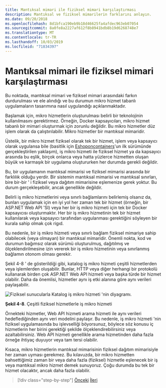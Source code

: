 ```yaml
---
title: Mantıksal mimari ile fiziksel mimari karşılaştırması
description: Mantıksal ve fiziksel mimarilerin farklarını anlayın.
ms.date: 09/20/2018
ms.openlocfilehash: 8d1bfca190eb9b18d46625fa4afdec963eb07054
ms.sourcegitcommit: 8a0fe8a2227af612f8b8941bdb8b19d6268748e7
ms.translationtype: MT
ms.contentlocale: tr-TR
ms.lasthandoff: 10/03/2019
ms.locfileid: "71834397"
---
```

# <a name="logical-architecture-versus-physical-architecture"></a>Mantıksal mimari ile fiziksel mimari karşılaştırması

Bu noktada, mantıksal mimari ve fiziksel mimari arasındaki farkın durdurulması ve ele alındığı ve bu durumun mikro hizmet tabanlı uygulamaların tasarımına nasıl uygulandığı açıklanmaktadır.

Başlamak için, mikro hizmetlerin oluşturulması belirli bir teknolojinin kullanılmasını gerektirmez. Örneğin, Docker kapsayıcıları, mikro hizmet tabanlı bir mimari oluşturmak için zorunlu değildir. Bu mikro hizmetler düz işlem olarak da çalıştırılabilir. Mikro hizmetler bir mantıksal mimaridir.

Üstelik, bir mikro hizmet fiziksel olarak tek bir hizmet, işlem veya kapsayıcı olarak uygulansa bile (basitlik için [Eshoponcontainers](https://aka.ms/MicroservicesArchitecture)'un ilk sürümünde gerçekleştirilen yaklaşım), iş mikro hizmeti ile fiziksel hizmet ya da kapsayıcı arasında bu eşlik, birçok onlarca veya hatta yüzlerce hizmetten oluşan büyük ve karmaşık bir uygulama oluştururken her durumda gerekli değildir.

Bu, bir uygulamanın mantıksal mimarisi ve fiziksel mimarisi arasında bir farklılık olduğu yerdir. Bir sistemin mantıksal mimarisi ve mantıksal sınırları, bire bir-bir ' i fiziksel veya dağıtım mimarisine eşlemenize gerek yoktur. Bu durum gerçekleşebilir, ancak genellikle değildir.

Belirli iş mikro hizmetlerini veya sınırlı bağlamlarını belirlemiş olsanız da, bunları uygulamak için en iyi yol her zaman tek bir hizmet (örneğin, bir ASP.NET Web API 'SI) veya her bir iş mikro hizmeti için tek bir Docker kapsayıcısı oluşturmaktır. Her bir iş mikro hizmetinin tek bir hizmet kullanılarak veya kapsayıcı tarafından uygulanması gerektiğini söyleyen bir kurala sahip olmak çok rigıd.

Bu nedenle, bir iş mikro hizmeti veya sınırlı bağlam fiziksel mimariye sahip olabilecek (veya olmayan) bir mantıksal mimaridir. Önemli nokta, kod ve durumun bağımsız olarak sürümü oluşturulmuş, dağıtılmış ve ölçeklendirilmesine izin vererek bir iş mikro hizmetinin veya sınırlanmış bağlamın otonom olması gerekir.

Şekil 4-8 ' de gösterildiği gibi, katalog iş mikro hizmeti çeşitli hizmetlerden veya işlemlerden oluşabilir. Bunlar, HTTP veya diğer herhangi bir protokolü kullanarak birden çok ASP.NET Web API hizmeti veya başka türde bir hizmet olabilir. Daha da önemlisi, hizmetler aynı iş etki alanına göre aynı verileri paylaşabilir.

![Fiziksel sunucularla Katalog iş mikro hizmeti 'nin diyagramı.](./media/logical-versus-physical-architecture/multiple-physical-services.png)

**Şekil 4-8**. Çeşitli fiziksel hizmetlerle iş mikro hizmeti

Örnekteki hizmetler, Web API hizmeti arama hizmeti ile aynı verileri hedeflediğinden aynı veri modelini paylaşır. Bu nedenle, iş mikro hizmeti 'nin fiziksel uygulamasında bu işlevselliği böyorsunuz, böylece söz konusu iç hizmetlerin her birini gerektiği şekilde ölçeklendirebilirsiniz veya azaltabilirsiniz. Web API hizmeti genellikle arama hizmetinden daha fazla örneğe ihtiyaç duyuyor veya tam tersi olabilir.

Kısaca, mikro hizmetlerin mantıksal mimarisinin fiziksel dağıtım mimarisiyle her zaman uyması gerekmez. Bu kılavuzda, bir mikro hizmetten bahsettiğimiz zaman bir veya daha fazla (fiziksel) hizmetle eşlenecek bir iş veya mantıksal mikro hizmet demek sunuyoruz. Çoğu durumda bu tek bir hizmet olacaktır, ancak daha fazla olabilir.

>[!div class="step-by-step"]
>[Önceki](data-sovereignty-per-microservice.md)
>[İleri](distributed-data-management.md)
